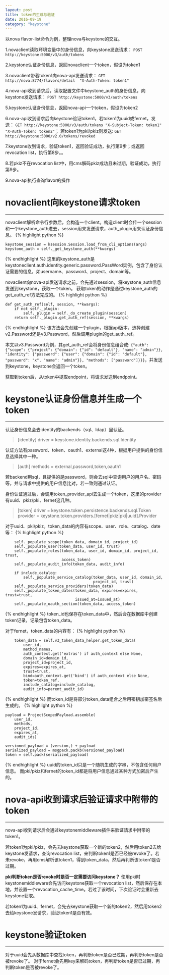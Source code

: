 ```yaml
---
layout: post
title: token的生成与验证
date: 2016-09-19
category: "keystone"
---
```


以nova flavor-list命令为例，整理nova与keystone的交互。

1.novaclient读取环境变量中的身份信息，向keystone发送请求：
`POST http://keystone:5000/v3/auth/tokens`

2.keystone认证身份信息，返回novaclient一个token，假设为token1

3.novaclient带着token1向nova-api发送请求：
`GET http://nova:8774/flavors/detail  "X-Auth-Token: token1"`

4.nova-api收到请求后，读取配置文件中keystone_auth的身份信息，向keystone发送请求：
`POST http://keystone:5000/v3/auth/tokens`

5.keystone认证身份信息，返回nova-api一个token，假设为token2

6.nova-api收到请求后向keystone验证token1，若token1为uuid或fernet，发送：
`GET http://keystone:5000/v3/auth/tokens "X-Subject-Token: token1" "X-Auth-Token: token2"`；
若token1为pki/pkiz则发送:
`GET http://keystone:5000/v2.0/tokens/revoked`

7.keystone收到请求，验证token1，返回验证成功，执行第9步；或返回revocation list，执行第8步。。

8.若pkiz不在revocation list中，用cms解码pkiz成功且未过期，验证成功，执行第9步。

9.nova-api执行查询flavor的操作



# novaclient向keystone请求token #

---------------------------------
novaclient解析命令行参数后，会构造一个client。构造client时会传一个session和一个keystone_auth进去，session用来发送请求，auth_plugin用来认证身份信息。
{% highlight python %}

    keystone_session = ksession.Session.load_from_cli_options(args)
    keystone_auth = self._get_keystone_auth(**kwargs)
{% endhighlight %}
这里的keystone_auth是keystoneclient.auth.identity.generic.password.PassWord实例，包含了身份认证需要的信息，如username、password、project、domain等。

novaclient向nova-api发送请求之前，会先通过session，将keystone_auth信息发送到keystone，获取一个token。
获取token的动作是通过keystone_auth的get_auth_ref方法完成的。
{% highlight python %}

    def get_auth_ref(self, session, **kwargs):
        if not self._plugin:
            self._plugin = self._do_create_plugin(session)
        return self._plugin.get_auth_ref(session, **kwargs)
{% endhighlight %}
该方法会先创建一个plugin，根据api版本，选择创建v2.Password还是v3.Password，然后调用plugin的get_auth_ref。

本文以v3.Password为例，其get_auth_ref会将身份信息组合成:
`{"auth": {"scope": {"project": {"domain": {"id": "default"}, "name": "admin"}}, "identity": {"password": {"user": {"domain": {"id": "default"}, "password": "x", "name": "admin"}}, "methods": ["password"]}}}`，并发送到keystone，keystone会返回一个token。

获取到token后，从token中提取endpoint，将请求发送到endpoint。

# keystone认证身份信息并生成一个token #

----------
认证身份信息会去identity的backends（sql、ldap）里认证。
> [identity]
> driver = keystone.identity.backends.sql.Identity

认证方法有password、token、oauth1、external这4种，根据用户提供的身份信息选择其中一种。
> [auth]
> methods = external,password,token,oauth1

若backend用sql，且提供的是password，则会去sql中查询用户的用户名、密码等，并与请求中提供的用户信息比对，若一致则通过认证。

身份认证通过后，会调用token_provider_api去生成一个token，这里的provider有uuid、pkiz/pki、fernet这几种。

> [token]
> driver = keystone.token.persistence.backends.sql.Token
> provider = keystone.token.providers.[fernet|pkiz|pki|uuid].Provider

对于uuid、pki/pkiz，token_data的内容有scope、user、role、catalog、date等：
{% highlight python %}

        self._populate_scope(token_data, domain_id, project_id)
        self._populate_user(token_data, user_id, trust)
        self._populate_roles(token_data, user_id, domain_id, project_id, trust,
                             access_token)
        self._populate_audit_info(token_data, audit_info)

        if include_catalog:
            self._populate_service_catalog(token_data, user_id, domain_id,
                                           project_id, trust)
        self._populate_service_providers(token_data)
        self._populate_token_dates(token_data, expires=expires, trust=trust,
                                   issued_at=issued_at)
        self._populate_oauth_section(token_data, access_token)
{% endhighlight %}
token_id也保存在token_data中，然后会在数据库中创建token记录，记录包含token_data。

对于fernet，token_data的内容有：
{% highlight python %}

        token_data = self.v3_token_data_helper.get_token_data(
            user_id,
            method_names,
            auth_context.get('extras') if auth_context else None,
            domain_id=domain_id,
            project_id=project_id,
            expires=expires_at,
            trust=trust,
            bind=auth_context.get('bind') if auth_context else None,
            token=token_ref,
            include_catalog=include_catalog,
            audit_info=parent_audit_id)
{% endhighlight %}
而token_id是将部分token_data组合之后用密钥加密签名后生成的。
{% highlight python %}

    payload = ProjectScopedPayload.assemble(
    	user_id,
    	methods,
    	project_id,
    	expires_at,
    	audit_ids)
    
    versioned_payload = (version,) + payload
    serialized_payload = msgpack.packb(versioned_payload)
    token = self.pack(serialized_payload)
{% endhighlight %}
uuid的token_id只是一个随机生成的字串，不包含任何用户信息。
而pki/pkiz和fernet的token_id都是将用户信息通过某种方式加密后产生的。


# nova-api收到请求后验证请求中附带的token #

----------
nova-api收到请求后会通过keystonemiddleware插件来验证请求中附带的token1。

若token1为pki/pkiz，会先去keystone获取一个新的token2，然后用token2去给keystone发请求，查询revocation list，来判断token1是否已经被revoke了。若未revoke，再用cms解析该token1，得到token_data，然后再判断该token1是否过期。

**pki判断token是否revoke时是否一定需要访问keystone？**
使用pki时keystonemiddleware会先访问keystone获取一个revocation list，然后保存在本地，并设置一个revocation_cache_time。若过了该时间，下次验证时会重新去keystone获取。

若token1为uuid、fernet，会先去keystone获取一个新的token2，然后用token2去给keystone发请求，验证token1是否有效。

# keystone验证token #

----------
对于uuid会先从数据库中查找token，再判断token是否已过期，再判断token是否被revoke了。
对于fernet会先用key来解码token，再判断token是否已过期，再判断token是否被revoke了。















